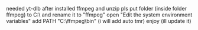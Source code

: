 needed yt-dlb
after installed ffmpeg and unzip
pls put folder (inside folder ffmpeg) to C:\ and rename it to "ffmpeg"
open "Edit the system environment variables" add PATH "C:\ffmpeg\bin" (i will add auto tmr)
enjoy (ill update it)
